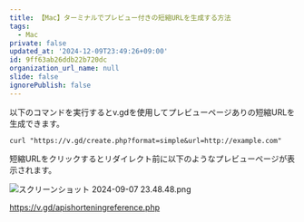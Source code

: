 ```yaml
---
title: 【Mac】ターミナルでプレビュー付きの短縮URLを生成する方法
tags:
  - Mac
private: false
updated_at: '2024-12-09T23:49:26+09:00'
id: 9ff63ab26ddb22b720dc
organization_url_name: null
slide: false
ignorePublish: false
---
```


以下のコマンドを実行するとv.gdを使用してプレビューページありの短縮URLを生成できます。

```terminal
curl "https://v.gd/create.php?format=simple&url=http://example.com"
```

短縮URLをクリックするとリダイレクト前に以下のようなプレビューページが表示されます。

![スクリーンショット 2024-09-07 23.48.48.png](https://qiita-image-store.s3.ap-northeast-1.amazonaws.com/0/2342443/9d3fd2f7-b2da-6acb-0a99-d1c1270c75dd.png)

https://v.gd/apishorteningreference.php
